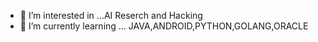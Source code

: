 
- 👀 I’m interested in ...AI Reserch and Hacking
- 🌱 I’m currently learning ... JAVA,ANDROID,PYTHON,GOLANG,ORACLE



